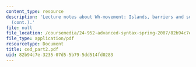 ```yaml
---
content_type: resource
description: 'Lecture notes about Wh-movement: Islands, barriers and successive-cyclicity
  (cont.).'
file: null
file_location: /coursemedia/24-952-advanced-syntax-spring-2007/82b94c7e323507d55b795dd514fd0283_ced_part2.pdf
file_type: application/pdf
resourcetype: Document
title: ced_part2.pdf
uid: 82b94c7e-3235-07d5-5b79-5dd514fd0283
---
```

